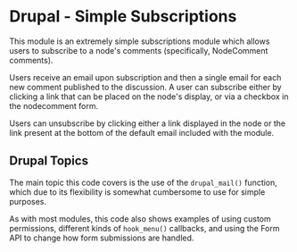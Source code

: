 # Drupal - Simple Subscriptions

This module is an extremely simple subscriptions module which allows users to subscribe to a node's comments (specifically, NodeComment comments).

Users receive an email upon subscription and then a single email for each new comment published to the discussion. A user can subscribe either by clicking a link that can be placed on the node's display, or via a checkbox in the nodecomment form.

Users can unsubscribe by clicking either a link displayed in the node or the link present at the bottom of the default email included with the module.

## Drupal Topics

The main topic this code covers is the use of the `drupal_mail()` function, which due to its flexibility is somewhat cumbersome to use for simple purposes.

As with most modules, this code also shows examples of using custom permissions, different kinds of `hook_menu()` callbacks, and using the Form API to change how form submissions are handled.
